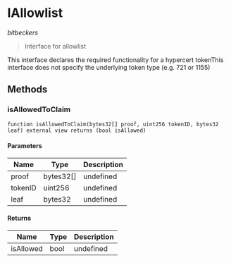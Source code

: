 # IAllowlist

_bitbeckers_

> Interface for allowlist

This interface declares the required functionality for a hypercert tokenThis interface does not specify the underlying token type (e.g. 721 or 1155)

## Methods

### isAllowedToClaim

```solidity
function isAllowedToClaim(bytes32[] proof, uint256 tokenID, bytes32 leaf) external view returns (bool isAllowed)
```

#### Parameters

| Name    | Type      | Description |
| ------- | --------- | ----------- |
| proof   | bytes32[] | undefined   |
| tokenID | uint256   | undefined   |
| leaf    | bytes32   | undefined   |

#### Returns

| Name      | Type | Description |
| --------- | ---- | ----------- |
| isAllowed | bool | undefined   |
